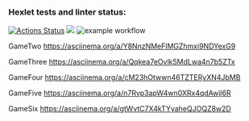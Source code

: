 ### Hexlet tests and linter status:

[![Actions Status](https://github.com/SergeyKarabanov/java-project-lvl1/workflows/hexlet-check/badge.svg)](https://github.com/SergeyKarabanov/java-project-lvl1/actions)
<a href="https://codeclimate.com/github/SergeyKarabanov/java-project-lvl1/maintainability"><img src="https://api.codeclimate.com/v1/badges/1082b21bde9247681504/maintainability" /></a>
![example workflow](https://github.com/SergeyKarabanov/java-project-lvl1/actions/workflows/github-actions.yml/badge.svg)

GameTwo https://asciinema.org/a/Y8NnzNMeFlMGZhmxi9NDYexG9

GameThree https://asciinema.org/a/Qqkea7eOvlk5MdLwa4n7b5ZTx

GameFour https://asciinema.org/a/cM23hOtwwn46TZTERyXN4JbMB

GameFive https://asciinema.org/a/n7Rvp3apW4wn0XRx4qdAwjl6R

GameSix https://asciinema.org/a/gtWvtC7X4kTYyaheQJOQZ8w2D
